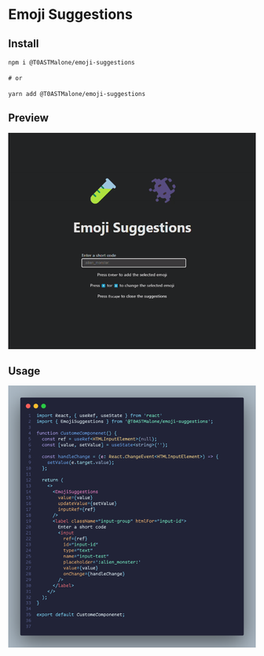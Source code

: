# Emoji Suggestions

## Install 

```
npm i @T0ASTMalone/emoji-suggestions

# or 

yarn add @T0ASTMalone/emoji-suggestions
```

## Preview
![preveiw](public/preview2.gif)

## Usage 
![test](public/code.png)

